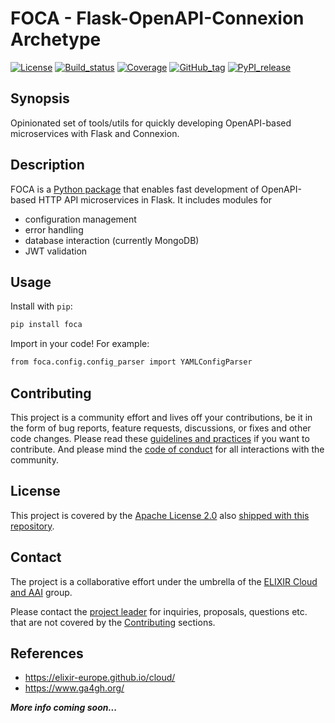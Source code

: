 # FOCA - Flask-OpenAPI-Connexion Archetype

[![License][badge-license]][badge-url-license]
[![Build_status][badge-build-status]][badge-url-build-status]
[![Coverage][badge-coverage]][badge-url-coverage]
[![GitHub_tag][badge-github-tag]][badge-url-github-tag]
[![PyPI_release][badge-pypi]][badge-url-pypi]

## Synopsis

Opinionated set of tools/utils for quickly developing OpenAPI-based
microservices with Flask and Connexion.

## Description

FOCA is a [Python package](https://pypi.org/project/foca/) that enables fast development of OpenAPI-based HTTP API microservices in Flask. It includes modules for
* configuration management
* error handling
* database interaction (currently MongoDB)
* JWT validation

## Usage

Install with `pip`:

```bash
pip install foca
```

Import in your code! For example:

```bash
from foca.config.config_parser import YAMLConfigParser
```

## Contributing

This project is a community effort and lives off your contributions, be it in the form of bug reports, feature requests, discussions, or fixes and other code changes. Please read these [guidelines and practices](https://github.com/elixir-cloud-aai/elixir-cloud-aai/blob/dev/resources/contributing_guidelines.md) if you want to contribute. And please mind the [code of conduct](https://github.com/elixir-cloud-aai/elixir-cloud-aai/blob/dev/CODE_OF_CONDUCT.md) for all interactions with the community.

## License

This project is covered by the [Apache License 2.0](https://www.apache.org/licenses/LICENSE-2.0) also
[shipped with this repository](LICENSE).

## Contact

The project is a collaborative effort under the umbrella of the [ELIXIR
Cloud and AAI](https://elixir-europe.github.io/cloud/) group.

Please contact the [project leader](mailto:alexander.kanitz@sib.swiss) for inquiries, proposals, questions etc. that are not covered by the [Contributing](#Contributing) sections.

## References

* <https://elixir-europe.github.io/cloud/>
* <https://www.ga4gh.org/>

***More info coming soon...***

[badge-build-status]:<https://travis-ci.com/elixir-cloud-aai/foca.svg?branch=dev>
[badge-coverage]:<https://img.shields.io/coveralls/github/elixir-cloud-aai/foca>
[badge-github-tag]:<https://img.shields.io/github/v/tag/elixir-cloud-aai/foca?color=C39BD3>
[badge-license]:<https://img.shields.io/badge/license-Apache%202.0-blue.svg>
[badge-pypi]:<https://img.shields.io/pypi/v/foca.svg?style=flat&color=C39BD3>
[badge-url-build-status]:<https://travis-ci.com/elixir-cloud-aai/foca>
[badge-url-coverage]:<https://coveralls.io/github/elixir-cloud-aai/foca>
[badge-url-github-tag]:<https://github.com/elixir-cloud-aai/foca/releases>
[badge-url-license]:<http://www.apache.org/licenses/LICENSE-2.0>
[badge-url-pypi]:<https://pypi.python.org/pypi/foca>

